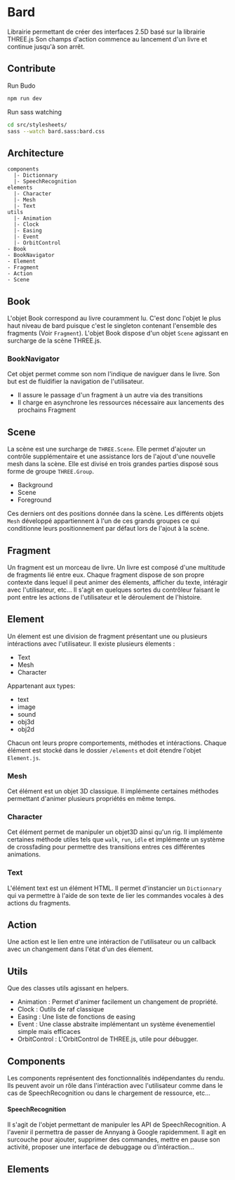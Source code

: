 # Bard 

Librairie permettant de créer des interfaces 2.5D basé sur la librairie THREE.js
Son champs d'action commence au lancement d'un livre et continue jusqu'à son arrêt. 

## Contribute

Run Budo
``` bash
npm run dev
```

Run sass watching
``` bash
cd src/stylesheets/
sass --watch bard.sass:bard.css
```

## Architecture 

```
components
  |- Dictionnary 
  |- SpeechRecognition
elements
  |- Character
  |- Mesh
  |- Text
utils
  |- Animation
  |- Clock
  |- Easing
  |- Event
  |- OrbitControl
- Book
- BookNavigator
- Element
- Fragment 
- Action
- Scene
```
## Book 

L'objet Book correspond au livre couramment lu. C'est donc l'objet le plus haut niveau de bard puisque c'est le singleton contenant l'ensemble des fragments (Voir `Fragment`). L'objet Book dispose d'un objet `Scene` agissant en surcharge de la scène THREE.js. 

### BookNavigator
Cet objet permet comme son nom l'indique de naviguer dans le livre. Son but est de fluidifier la navigation de l'utilisateur. 
- Il assure le passage d'un fragment à un autre via des transitions
- Il charge en asynchrone les ressources nécessaire aux lancements des prochains Fragment 

## Scene 

La scène est une surcharge de `THREE.Scene`. Elle permet d'ajouter un contrôle supplémentaire et une assistance lors de l'ajout d'une nouvelle mesh dans la scène. 
Elle est divisé en trois grandes parties disposé sous forme de groupe `THREE.Group`. 
- Background
- Scene
- Foreground

Ces derniers ont des positions donnée dans la scène. 
Les différents objets `Mesh` développé appartiennent à l'un de ces grands groupes ce qui conditionne leurs positionnement par défaut lors de l'ajout à la scène. 

## Fragment 

Un fragment est un morceau de livre. Un livre est composé d'une multitude de fragments lié entre eux. Chaque fragment dispose de son propre contexte dans lequel il peut animer des élements, afficher du texte, intéragir avec l'utilisateur, etc... Il s'agit en quelques sortes du contrôleur faisant le pont entre les actions de l'utilisateur et le déroulement de l'histoire. 

## Element

Un élement est une division de fragment présentant une ou plusieurs intéractions avec l'utilisateur. Il existe plusieurs élements : 
- Text
- Mesh
- Character

Appartenant aux types: 
- text
- image
- sound
- obj3d
- obj2d

Chacun ont leurs propre comportements, méthodes et intéractions.
Chaque élément est stocké dans le dossier `/elements` et doit étendre l'objet `Element.js`.

### Mesh
Cet élément est un objet 3D classique. 
Il implémente certaines méthodes permettant d'animer plusieurs propriétés en même temps.  

### Character 
Cet élément permet de manipuler un objet3D ainsi qu'un rig. Il implémente certaines méthode utiles tels que `walk`, `run`, `idle` et implémente un système de crossfading pour permettre des transitions entres ces différentes animations.

### Text 
L'élément text est un élément HTML. Il permet d'instancier un `Dictionnary` qui va permettre à l'aide de son texte de lier les commandes vocales à des actions du fragments. 

## Action
Une action est le lien entre une intéraction de l'utilisateur ou un callback avec un changement dans l'état d'un des élement. 

## Utils

Que des classes utils agissant en helpers. 
- Animation : Permet d'animer facilement un changement de propriété. 
- Clock : Outils de raf classique
- Easing : Une liste de fonctions de easing 
- Event : Une classe abstraite implémentant un système évenementiel simple mais efficaces
- OrbitControl : L'OrbitControl de THREE.js, utile pour débugger.

## Components

Les components représentent des fonctionnalités indépendantes du rendu. Ils peuvent avoir un rôle dans l'intéraction avec l'utilisateur comme dans le cas de SpeechRecognition ou dans le chargement de ressource, etc...

#### SpeechRecognition
Il s'agit de l'objet permettant de manipuler les API de SpeechRecognition. A l'avenir il permettra de passer de Annyang à Google rapidemment. Il agit en surcouche pour ajouter, supprimer des commandes, mettre en pause son activité, proposer une interface de debuggage ou d'intéraction...

## Elements

 
